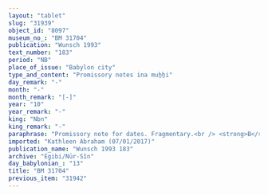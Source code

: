 ```yaml
---
layout: "tablet"
slug: "31939"
object_id: "8097"
museum_no_: "BM 31704"
publication: "Wunsch 1993"
text_number: "183"
period: "NB"
place_of_issue: "Babylon city"
type_and_content: "Promissory notes ina muẖẖi"
day_remark: "-"
month: "-"
month_remark: "[-]"
year: "10"
year_remark: "-"
king: "Nbn"
king_remark: "-"
paraphrase: "Promissory note for dates. Fragmentary.<br /> <strong>B</strong> owes a broken amount of dates to <strong>A</strong>, to be delivered in Ta&scaron;rīt (VII). Names of xxx witnesses and the scribe: Marduk-aplu-uṣur/Rēmūtu//Rab-ban&ecirc;.<br /> <br /> <strong>A</strong> = Iddin-Marduk/Iqī&scaron;āya//Nūr-S&icirc;n; <strong>B</strong> = ...-&scaron;umu-ibni/Kiribtu//..."
imported: "Kathleen Abraham (07/01/2017)"
publication_name: "Wunsch 1993 183"
archive: "Egibi/Nūr-Sîn"
day_babylonian_: "13"
title: "BM 31704"
previous_item: "31942"
---
```

